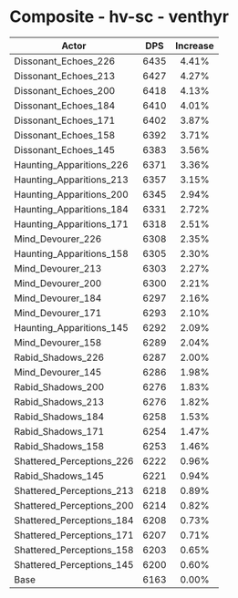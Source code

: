 # Composite - hv-sc - venthyr
| Actor | DPS | Increase |
|---|:---:|:---:|
|Dissonant_Echoes_226|6435|4.41%|
|Dissonant_Echoes_213|6427|4.27%|
|Dissonant_Echoes_200|6418|4.13%|
|Dissonant_Echoes_184|6410|4.01%|
|Dissonant_Echoes_171|6402|3.87%|
|Dissonant_Echoes_158|6392|3.71%|
|Dissonant_Echoes_145|6383|3.56%|
|Haunting_Apparitions_226|6371|3.36%|
|Haunting_Apparitions_213|6357|3.15%|
|Haunting_Apparitions_200|6345|2.94%|
|Haunting_Apparitions_184|6331|2.72%|
|Haunting_Apparitions_171|6318|2.51%|
|Mind_Devourer_226|6308|2.35%|
|Haunting_Apparitions_158|6305|2.30%|
|Mind_Devourer_213|6303|2.27%|
|Mind_Devourer_200|6300|2.21%|
|Mind_Devourer_184|6297|2.16%|
|Mind_Devourer_171|6293|2.10%|
|Haunting_Apparitions_145|6292|2.09%|
|Mind_Devourer_158|6289|2.04%|
|Rabid_Shadows_226|6287|2.00%|
|Mind_Devourer_145|6286|1.98%|
|Rabid_Shadows_200|6276|1.83%|
|Rabid_Shadows_213|6276|1.82%|
|Rabid_Shadows_184|6258|1.53%|
|Rabid_Shadows_171|6254|1.47%|
|Rabid_Shadows_158|6253|1.46%|
|Shattered_Perceptions_226|6222|0.96%|
|Rabid_Shadows_145|6221|0.94%|
|Shattered_Perceptions_213|6218|0.89%|
|Shattered_Perceptions_200|6214|0.82%|
|Shattered_Perceptions_184|6208|0.73%|
|Shattered_Perceptions_171|6207|0.71%|
|Shattered_Perceptions_158|6203|0.65%|
|Shattered_Perceptions_145|6200|0.60%|
|Base|6163|0.00%|
